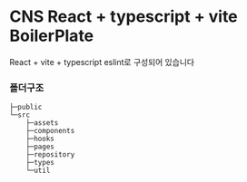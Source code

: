 # CNS React + typescript + vite BoilerPlate

React + vite + typescript eslint로 구성되어 있습니다

### 폴더구조

```
├─public
└─src
    ├─assets
    ├─components
    ├─hooks
    ├─pages
    ├─repository
    ├─types
    └─util
```
